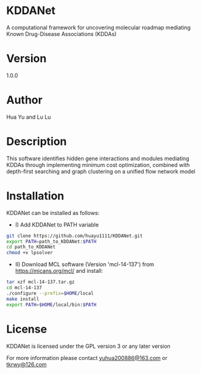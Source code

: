# KDDANet
A computational framework for uncovering molecular roadmap mediating Known Drug-Disease Associations (KDDAs)

# Version
1.0.0

# Author
Hua Yu and Lu Lu

# Description
This software identifies hidden gene interactions and modules mediating KDDAs through implementing minimum cost optimization, combined with depth-first searching and graph clustering on a unified flow network model

# Installation
KDDANet can be installed as follows:<br>
* I) Add KDDANet to PATH variable
```Bash
git clone https://github.com/huayu1111/KDDANet.git
export PATH=path_to_KDDANet:$PATH
cd path_to_KDDANet
chmod +x lpsolver
```
* II) Download MCL software (Version 'mcl-14-137') from https://micans.org/mcl/ and install:
```Bash
tar xzf mcl-14-137.tar.gz
cd mcl-14-137
./configure --prefix=$HOME/local
make install
export PATH=$HOME/local/bin:$PATH
```
# License
KDDANet is licensed under the GPL version 3 or any later version

For more information please contact yuhua200886@163.com or tkrwy@126.com
